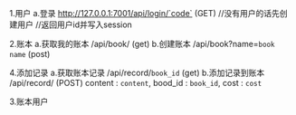 1.用户
a.登录
http://127.0.0.1:7001/api/login/`code`   (GET)
//没有用户的话先创建用户
//返回用户id并写入session

2.账本
a.获取我的账本  /api/book/  (get)
b.创建账本 /api/book?name=`book name` (post)


4.添加记录
a.获取账本记录  /api/record/`book_id` (get)
b.添加记录到账本 /api/record/ (POST)
content : `content`,
bood_id : `book_id`,
cost : `cost`


3.账本用户
